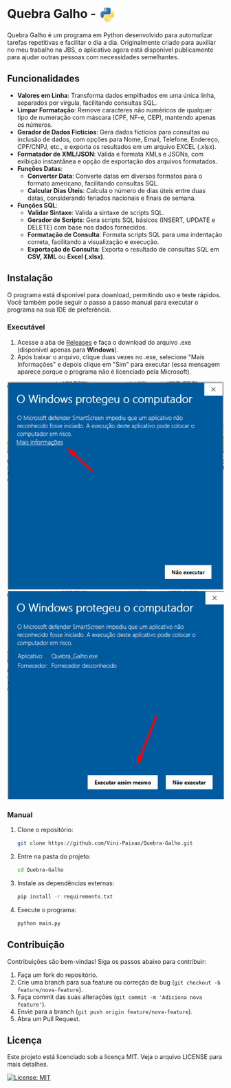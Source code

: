 # Quebra Galho - <img align="center" alt="Vini-Python" height="40" width="40" src="https://raw.githubusercontent.com/devicons/devicon/master/icons/python/python-original.svg">

Quebra Galho é um programa em Python desenvolvido para automatizar tarefas repetitivas e facilitar o dia a dia. Originalmente criado para auxiliar no meu trabalho na JBS, o aplicativo agora está disponível publicamente para ajudar outras pessoas com necessidades semelhantes.

## Funcionalidades

- **Valores em Linha**: Transforma dados empilhados em uma única linha, separados por vírgula, facilitando consultas SQL.
- **Limpar Formatação**: Remove caracteres não numéricos de qualquer tipo de numeração com máscara (CPF, NF-e, CEP), mantendo apenas os números.
- **Gerador de Dados Fictícios**: Gera dados fictícios para consultas ou inclusão de dados, com opções para Nome, Email, Telefone, Endereço, CPF/CNPJ, etc., e exporta os resultados em um arquivo EXCEL (.xlsx).
- **Formatador de XML/JSON**: Valida e formata XMLs e JSONs, com exibição instantânea e opção de exportação dos arquivos formatados.
- **Funções Datas**:
  - **Converter Data**: Converte datas em diversos formatos para o formato americano, facilitando consultas SQL.
  - **Calcular Dias Úteis**: Calcula o número de dias úteis entre duas datas, considerando feriados nacionais e finais de semana.
- **Funções SQL**:
  - **Validar Sintaxe**: Valida a sintaxe de scripts SQL.
  - **Gerador de Scripts**: Gera scripts SQL básicos (INSERT, UPDATE e DELETE) com base nos dados fornecidos.
  - **Formatação de Consulta**: Formata scripts SQL para uma indentação correta, facilitando a visualização e execução.
  - **Exportação de Consulta**: Exporta o resultado de consultas SQL em **CSV, XML** ou **Excel (.xlsx)**.

## Instalação

O programa está disponível para download, permitindo uso e teste rápidos. Você também pode seguir o passo a passo manual para executar o programa na sua IDE de preferência.

### Executável

1. Acesse a aba de [Releases](https://github.com/Vini-Paixao/Quebra-Galho/releases) e faça o download do arquivo .exe (disponível apenas para **Windows**).
2. Após baixar o arquivo, clique duas vezes no .exe, selecione "Mais Informações" e depois clique em "Sim" para executar (essa mensagem aparece porque o programa não é licenciado pela Microsoft).

![Mensagem do Windows](images/Print-1.png)
![Mensagem do Windows 2](images/Print-2.png)

### Manual

1. Clone o repositório:

    ```bash
    git clone https://github.com/Vini-Paixao/Quebra-Galho.git
    ```

2. Entre na pasta do projeto:

    ```bash
    cd Quebra-Galho
    ```

3. Instale as dependências externas:

    ```bash
    pip install -r requirements.txt
    ```

4. Execute o programa:

    ```bash
    python main.py
    ```

## Contribuição

Contribuições são bem-vindas! Siga os passos abaixo para contribuir:

1. Faça um fork do repositório.
2. Crie uma branch para sua feature ou correção de bug (`git checkout -b feature/nova-feature`).
3. Faça commit das suas alterações (`git commit -m 'Adiciona nova feature'`).
4. Envie para a branch (`git push origin feature/nova-feature`).
5. Abra um Pull Request.

## Licença

Este projeto está licenciado sob a licença MIT. Veja o arquivo LICENSE para mais detalhes.

[![License: MIT](https://img.shields.io/badge/License-MIT-yellow.svg)](https://opensource.org/licenses/MIT)
